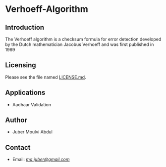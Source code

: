 **Verhoeff-Algorithm**
========================

Introduction
------------------------
The Verhoeff algorithm is a checksum formula for error detection developed by the Dutch mathematician Jacobus Verhoeff and was first published in 1969  

Licensing
------------------------
Please see the file named [LICENSE.md](LICENSE.md).

Applications
------------------------
* Aadhaar Validation

Author
------------------------
* Juber Moulvi Abdul 


Contact
------------------------
* Email: [*ma.juber@gmail.com*](mailto:ma.juber@gmail.com)

